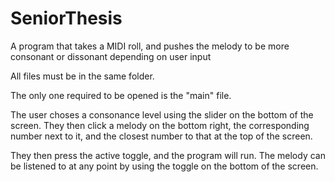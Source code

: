 # SeniorThesis
A program that takes a MIDI roll, and pushes the melody to be more consonant or dissonant depending on user input

All files must be in the same folder.

The only one required to be opened is the "main" file.

The user choses a consonance level using the slider on the bottom of the screen. They then click a melody on the bottom right, the corresponding number next to it, and the closest number to that at the top of the screen.

They then press the active toggle, and the program will run. The melody can be listened to at any point by using the toggle on the bottom of the screen.
